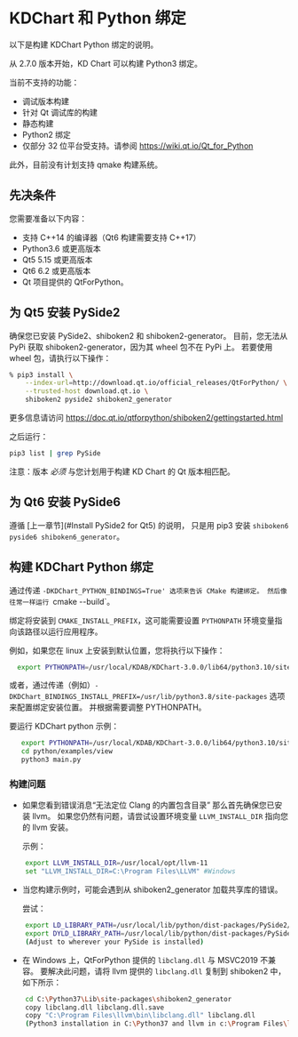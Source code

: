 # KDChart 和 Python 绑定

以下是构建 KDChart Python 绑定的说明。

从 2.7.0 版本开始，KD Chart 可以构建 Python3 绑定。

当前不支持的功能：

- 调试版本构建
- 针对 Qt 调试库的构建
- 静态构建
- Python2 绑定
- 仅部分 32 位平台受支持。请参阅 <https://wiki.qt.io/Qt_for_Python>

此外，目前没有计划支持 qmake 构建系统。

## 先决条件

您需要准备以下内容：

- 支持 C++14 的编译器（Qt6 构建需要支持 C++17）
- Python3.6 或更高版本
- Qt5 5.15 或更高版本
- Qt6 6.2 或更高版本
- Qt 项目提供的 QtForPython。

## 为 Qt5 安装 PySide2

确保您已安装 PySide2、shiboken2 和 shiboken2-generator。
目前，您无法从 PyPi 获取 shiboken2-generator，因为其 wheel 包不在 PyPi 上。
若要使用 wheel 包，请执行以下操作：
```bash
% pip3 install \
    --index-url=http://download.qt.io/official_releases/QtForPython/ \
    --trusted-host download.qt.io \
    shiboken2 pyside2 shiboken2_generator
```

更多信息请访问 <https://doc.qt.io/qtforpython/shiboken2/gettingstarted.html>

之后运行：
```bash
pip3 list | grep PySide
```

注意：版本 *必须* 与您计划用于构建 KD Chart 的 Qt 版本相匹配。

## 为 Qt6 安装 PySide6

遵循 [上一章节](#Install PySide2 for Qt5) 的说明，
只是用 pip3 安装 `shiboken6 pyside6 shiboken6_generator`。

## 构建 KDChart Python 绑定

通过传递 `-DKDChart_PYTHON_BINDINGS=True' 选项来告诉 CMake 构建绑定。
然后像往常一样运行 `cmake --build`。

绑定将安装到 `CMAKE_INSTALL_PREFIX`，这可能需要设置
`PYTHONPATH` 环境变量指向该路径以运行应用程序。

例如，如果您在 linux 上安装到默认位置，您将执行以下操作：

```bash
  export PYTHONPATH=/usr/local/KDAB/KDChart-3.0.0/lib64/python3.10/site-packages
```

或者，通过传递（例如）`-DKDChart_BINDINGS_INSTALL_PREFIX=/usr/lib/python3.8/site-packages` 选项来配置绑定安装位置。
并根据需要调整 PYTHONPATH。

要运行 KDChart python 示例：

```bash
   export PYTHONPATH=/usr/local/KDAB/KDChart-3.0.0/lib64/python3.10/site-packages # adapt as needed
   cd python/examples/view
   python3 main.py
```

### 构建问题

- 如果您看到错误消息“无法定位 Clang 的内置包含目录”
  那么首先确保您已安装 llvm。 如果您仍然有问题，请尝试设置环境变量 `LLVM_INSTALL_DIR` 指向您的 llvm 安装。

  示例：

```bash
    export LLVM_INSTALL_DIR=/usr/local/opt/llvm-11
    set "LLVM_INSTALL_DIR=C:\Program Files\LLVM" #Windows
```

- 当您构建示例时，可能会遇到从 shiboken2_generator 加载共享库的错误。

  尝试：

```bash
    export LD_LIBRARY_PATH=/usr/local/lib/python/dist-packages/PySide2/Qt/lib #linux
    export DYLD_LIBRARY_PATH=/usr/local/lib/python/dist-packages/PySide2/Qt/lib #Mac
    (Adjust to wherever your PySide is installed)
```

- 在 Windows 上，QtForPython 提供的 `libclang.dll` 与 MSVC2019 不兼容。
  要解决此问题，请将 llvm 提供的 `libclang.dll` 复制到 shiboken2 中，如下所示：

```bash
    cd C:\Python37\Lib\site-packages\shiboken2_generator
    copy libclang.dll libclang.dll.save
    copy "C:\Program Files\llvm\bin\libclang.dll" libclang.dll
    (Python3 installation in C:\Python37 and llvm in c:\Program Files\llvm. adjust as needed)
```
